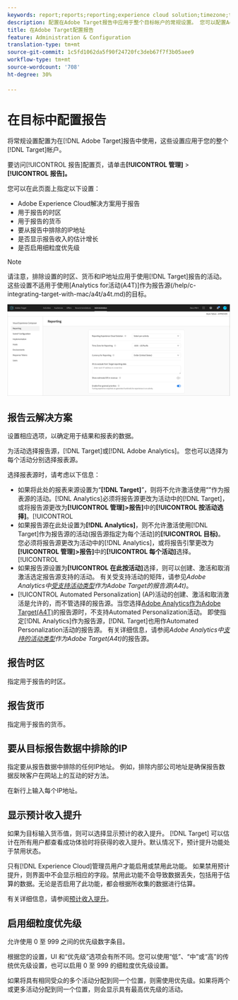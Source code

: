 ```yaml
---
keywords: report;reports;reporting;experience cloud solution;timezone;time zone;currency;exclude IPs;estimated lift in revenue;revenue;lift in revenue;fine-grained priorities;fine-grained
description: 配置在Adobe Target报告中应用于整个目标帐户的常规设置。 您可以配置Adobe Experience Cloud解决方案以用于报告(目标或分析)、用于报告的时区和货币格式、要从报告中排除的IP地址，以及是否显示报告中收入的估计提升以及细粒度优先级。
title: 在Adobe Target配置报告
feature: Administration & Configuration
translation-type: tm+mt
source-git-commit: 1c5fd1062da5f90f24720fc3deb67f7f3b05aee9
workflow-type: tm+mt
source-wordcount: '708'
ht-degree: 30%

---
```



# 在目标中配置报告

将常规设置配置为在[!DNL Adobe Target]报告中使用，这些设置应用于您的整个[!DNL Target]帐户。

要访问[!UICONTROL 报告]配置页，请单击&#x200B;**[!UICONTROL 管理]** > **[!UICONTROL 报告]。**

您可以在此页面上指定以下设置：

* Adobe Experience Cloud解决方案用于报告
* 用于报告的时区
* 用于报告的货币
* 要从报告中排除的IP地址
* 是否显示报告收入的估计增长
* 是否启用细粒度优先级

>[!NOTE]
>
>请注意，排除设置的时区、货币和IP地址应用于使用[!DNL Target]报告的活动。 这些设置不适用于使用[Analytics for活动(A4T)]作为报告源(/help/c-integrating-target-with-mac/a4t/a4t.md)的目标。

![报告页](/help/administrating-target/assets/reporting.png)

## 报告云解决方案

设置相应选项，以确定用于结果和报表的数据。

为活动选择报告源，[!DNL Target]或[!DNL Adobe Analytics]。 您也可以选择为每个活动分别选择报表源。

选择报表源时，请考虑以下信息：

* 如果将此处的报表来源设置为“**[!DNL Target]**”，则将不允许激活使用“”作为报表源的活动。[!DNL Analytics]必须将报告源更改为活动中的[!DNL Target]，或将报告源更改为&#x200B;**[!UICONTROL 管理]>报告]**&#x200B;中的&#x200B;**[!UICONTROL 按活动选择]**。[!UICONTROL 
* 如果报告源在此处设置为&#x200B;**[!DNL Analytics]**，则不允许激活使用[!DNL Target]作为报告源的活动(报告源指定为每个活动]的&#x200B;**[!UICONTROL 目标)**。 您必须将报告源更改为活动中的[!DNL Analytics]，或将报告引擎更改为&#x200B;**[!UICONTROL 管理]>报告]**&#x200B;中的&#x200B;**[!UICONTROL 每个活动]**&#x200B;选择。[!UICONTROL 
* 如果报告源设置为&#x200B;**[!UICONTROL 在此按活动]**&#x200B;选择，则可以创建、激活和取消激活选定报告源支持的活动。 有关受支持活动的矩阵，请参见&#x200B;*Adobe Analytics中[受支持活动类型](/help/c-integrating-target-with-mac/a4t/a4t.md#section_F487896214BF4803AF78C552EF1669AA)作为Adobe Target的报告源(A4t)*。
* [!UICONTROL Automated Personalization] (AP)活动的创建、激活和取消激活是允许的，而不管选择的报告源。当您选择[Adobe Analytics作为Adobe Target(A4T)](/help/c-integrating-target-with-mac/a4t/a4t.md)的报告源时，不支持Automated Personalization活动。 即使指定[!DNL Analytics]作为报告源，[!DNL Target]也用作Automated Personalization活动的报告源。 有关详细信息，请参阅&#x200B;*Adobe Analytics中[支持的活动类型](/help/c-integrating-target-with-mac/a4t/a4t.md#section_F487896214BF4803AF78C552EF1669AA)作为Adobe Target(A4t)*&#x200B;的报告源。

## 报告时区

指定用于报告的时区。

## 报告货币

指定用于报告的货币。

## 要从目标报告数据中排除的IP

指定要从报告数据中排除的任何IP地址。 例如，排除内部公司地址是确保报告数据反映客户在网站上的互动的好方法。

在新行上输入每个IP地址。

## 显示预计收入提升

如果为目标输入货币值，则可以选择显示预计的收入提升。 [!DNL Target] 可以估计在所有用户都查看成功体验时将获得的收入提升。默认情况下，预计提升功能处于禁用状态。

只有[!DNL Experience Cloud]管理员用户才能启用或禁用此功能。 如果禁用预计提升，则界面中不会显示相应的字段。禁用此功能不会导致数据丢失，包括用于估算的数据。无论是否启用了此功能，都会根据所收集的数据进行估算。

有关详细信息，请参阅[预计收入提升](/help/administrating-target/r-target-account-preferences/estimating-lift-in-revenue.md)。

## 启用细粒度优先级

允许使用 0 至 999 之间的优先级数字条目。

根据您的设置，UI 和“优先级”选项会有所不同。您可以使用“低”、“中”或“高”的传统优先级设置，也可以启用 0 至 999 的细粒度优先级设置。

如果将具有相同受众的多个活动分配到同一个位置，则需使用优先级。如果将两个或更多活动分配到同一个位置，则会显示具有最高优先级的活动。
